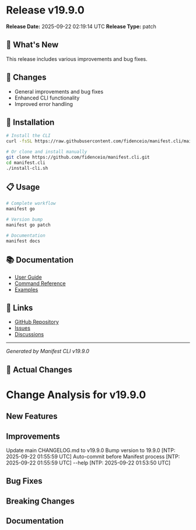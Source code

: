 # Release v19.9.0

**Release Date:** 2025-09-22 02:19:14 UTC
**Release Type:** patch

## 🎯 What's New

This release includes various improvements and bug fixes.

## 🔧 Changes

- General improvements and bug fixes
- Enhanced CLI functionality
- Improved error handling

## 🚀 Installation

```bash
# Install the CLI
curl -fsSL https://raw.githubusercontent.com/fidenceio/manifest.cli/main/install-cli.sh | bash

# Or clone and install manually
git clone https://github.com/fidenceio/manifest.cli.git
cd manifest.cli
./install-cli.sh
```

## 📋 Usage

```bash
# Complete workflow
manifest go

# Version bump
manifest go patch

# Documentation
manifest docs
```

## 📚 Documentation

- [User Guide](docs/USER_GUIDE.md)
- [Command Reference](docs/COMMAND_REFERENCE.md)
- [Examples](docs/EXAMPLES.md)

## 🔗 Links

- [GitHub Repository](https://github.com/fidenceio/fidenceio.manifest.cli)
- [Issues](https://github.com/fidenceio/fidenceio.manifest.cli/issues)
- [Discussions](https://github.com/fidenceio/fidenceio.manifest.cli/discussions)

---
*Generated by Manifest CLI v19.9.0*

## 🔧 Actual Changes

# Change Analysis for v19.9.0

## New Features


## Improvements
Update main CHANGELOG.md to v19.9.0
Bump version to 19.9.0 [NTP: 2025-09-22 01:55:59 UTC]
Auto-commit before Manifest process [NTP: 2025-09-22 01:55:59 UTC]
--help [NTP: 2025-09-22 01:53:50 UTC]

## Bug Fixes


## Breaking Changes


## Documentation

